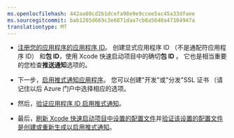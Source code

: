 ```yaml
---
ms.openlocfilehash: 442aa08cd2b1dcefa98e9e9ccee5ac45a33dfaee
ms.sourcegitcommit: bab1265d669c3e6871daa7cb8a5640a47104947a
translationtype: MT
---
```


* [注册您的应用程序的应用程序 ID](https://developer.apple.com/library/ios/documentation/IDEs/Conceptual/AppDistributionGuide/MaintainingProfiles/MaintainingProfiles.html#//apple_ref/doc/uid/TP40012582-CH30-SW991)。 创建显式应用程序 ID （不是通配符应用程序 ID） 和**包 ID**，使用 Xcode 快速启动项目中的确切**包 ID** 。 它也是相当重要的您检查**推送通知**选项的。 

* 下一步，[启用推式通知应用程序](https://developer.apple.com/library/ios/documentation/IDEs/Conceptual/AppDistributionGuide/ConfiguringPushNotifications/ConfiguringPushNotifications.html#//apple_ref/doc/uid/TP40012582-CH32-SW6)。 您可以创建"开发"或"分发"SSL 证书 （请记住以后 Azure 门户中选择相应的选项。

* 然后，[验证应用程序 ID 启用推式通知](https://developer.apple.com/library/ios/documentation/IDEs/Conceptual/AppDistributionGuide/ConfiguringPushNotifications/ConfiguringPushNotifications.html#//apple_ref/doc/uid/TP40012582-CH32-SW8)。

* 最后，[刷新 Xcode 快速启动项目中设置的配置文件](https://developer.apple.com/library/ios/documentation/IDEs/Conceptual/AppDistributionGuide/ConfiguringPushNotifications/ConfiguringPushNotifications.html#//apple_ref/doc/uid/TP40012582-CH32-SW10)并[验证该设置的配置文件是创建或重新生成以启用推式通知](https://developer.apple.com/library/ios/documentation/IDEs/Conceptual/AppDistributionGuide/ConfiguringPushNotifications/ConfiguringPushNotifications.html#//apple_ref/doc/uid/TP40012582-CH32-SW12)。
